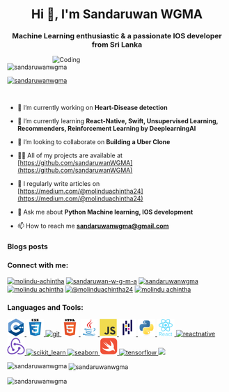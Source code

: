 <h1 align="center">Hi 👋, I'm Sandaruwan WGMA</h1>
<h3 align="center">Machine Learning enthusiastic & a passionate IOS developer from Sri Lanka</h3>

<img align="right" alt="Coding" width="400" src="https://cdn.dribbble.com/users/1162077/screenshots/3848914/programmer.gif">

<p align="left"> <img src="https://komarev.com/ghpvc/?username=sandaruwanwgma&label=Profile%20views&color=0e75b6&style=flat" alt="sandaruwanwgma" /> </p>

<p align="left"> <a href="https://github.com/ryo-ma/github-profile-trophy"><img src="https://github-profile-trophy.vercel.app/?username=sandaruwanwgma" alt="sandaruwanwgma" /></a> </p>

<p align="left"> <a href="https://twitter.com/" target="blank"><img src="https://img.shields.io/twitter/follow/?logo=twitter&style=for-the-badge" alt="" /></a> </p>

- 🔭 I’m currently working on **Heart-Disease detection**

- 🌱 I’m currently learning **React-Native, Swift, Unsupervised Learning, Recommenders, Reinforcement Learning by DeeplearningAI**

- 👯 I’m looking to collaborate on **Building a Uber Clone**

- 👨‍💻 All of my projects are available at [https://github.com/sandaruwanWGMA](https://github.com/sandaruwanWGMA)

- 📝 I regularly write articles on [https://medium.com/@molinduachintha24](https://medium.com/@molinduachintha24)

- 💬 Ask me about **Python Machine learning, IOS development**

- 📫 How to reach me **sandaruwanwgma@gmail.com**

### Blogs posts
<!-- BLOG-POST-LIST:START -->
<!-- BLOG-POST-LIST:END -->

<h3 align="left">Connect with me:</h3>
<p align="left">
<a href="https://linkedin.com/in/molindu-achintha" target="blank"><img align="center" src="https://raw.githubusercontent.com/rahuldkjain/github-profile-readme-generator/master/src/images/icons/Social/linked-in-alt.svg" alt="molindu-achintha" height="30" width="40" /></a>
<a href="https://stackoverflow.com/users/sandaruwan-w-g-m-a" target="blank"><img align="center" src="https://raw.githubusercontent.com/rahuldkjain/github-profile-readme-generator/master/src/images/icons/Social/stack-overflow.svg" alt="sandaruwan-w-g-m-a" height="30" width="40" /></a>
<a href="https://kaggle.com/sandaruwanwgma" target="blank"><img align="center" src="https://raw.githubusercontent.com/rahuldkjain/github-profile-readme-generator/master/src/images/icons/Social/kaggle.svg" alt="sandaruwanwgma" height="30" width="40" /></a>
<a href="https://fb.com/molindu achintha" target="blank"><img align="center" src="https://raw.githubusercontent.com/rahuldkjain/github-profile-readme-generator/master/src/images/icons/Social/facebook.svg" alt="molindu achintha" height="30" width="40" /></a>
<a href="https://medium.com/@molinduachintha24" target="blank"><img align="center" src="https://raw.githubusercontent.com/rahuldkjain/github-profile-readme-generator/master/src/images/icons/Social/medium.svg" alt="@molinduachintha24" height="30" width="40" /></a>
<a href="https://www.hackerrank.com/molindu achintha" target="blank"><img align="center" src="https://raw.githubusercontent.com/rahuldkjain/github-profile-readme-generator/master/src/images/icons/Social/hackerrank.svg" alt="molindu achintha" height="30" width="40" /></a>
</p>

<h3 align="left">Languages and Tools:</h3>
<p align="left"> <a href="https://www.w3schools.com/cpp/" target="_blank" rel="noreferrer"> <img src="https://raw.githubusercontent.com/devicons/devicon/master/icons/cplusplus/cplusplus-original.svg" alt="cplusplus" width="40" height="40"/> </a> <a href="https://www.w3schools.com/css/" target="_blank" rel="noreferrer"> <img src="https://raw.githubusercontent.com/devicons/devicon/master/icons/css3/css3-original-wordmark.svg" alt="css3" width="40" height="40"/> </a> <a href="https://git-scm.com/" target="_blank" rel="noreferrer"> <img src="https://www.vectorlogo.zone/logos/git-scm/git-scm-icon.svg" alt="git" width="40" height="40"/> </a> <a href="https://www.w3.org/html/" target="_blank" rel="noreferrer"> <img src="https://raw.githubusercontent.com/devicons/devicon/master/icons/html5/html5-original-wordmark.svg" alt="html5" width="40" height="40"/> </a> <a href="https://www.java.com" target="_blank" rel="noreferrer"> <img src="https://raw.githubusercontent.com/devicons/devicon/master/icons/java/java-original.svg" alt="java" width="40" height="40"/> </a> <a href="https://developer.mozilla.org/en-US/docs/Web/JavaScript" target="_blank" rel="noreferrer"> <img src="https://raw.githubusercontent.com/devicons/devicon/master/icons/javascript/javascript-original.svg" alt="javascript" width="40" height="40"/> </a> <a href="https://pandas.pydata.org/" target="_blank" rel="noreferrer"> <img src="https://raw.githubusercontent.com/devicons/devicon/2ae2a900d2f041da66e950e4d48052658d850630/icons/pandas/pandas-original.svg" alt="pandas" width="40" height="40"/> </a> <a href="https://www.python.org" target="_blank" rel="noreferrer"> <img src="https://raw.githubusercontent.com/devicons/devicon/master/icons/python/python-original.svg" alt="python" width="40" height="40"/> </a> <a href="https://reactjs.org/" target="_blank" rel="noreferrer"> <img src="https://raw.githubusercontent.com/devicons/devicon/master/icons/react/react-original-wordmark.svg" alt="react" width="40" height="40"/> </a> <a href="https://reactnative.dev/" target="_blank" rel="noreferrer"> <img src="https://reactnative.dev/img/header_logo.svg" alt="reactnative" width="40" height="40"/> </a> <a href="https://redux.js.org" target="_blank" rel="noreferrer"> <img src="https://raw.githubusercontent.com/devicons/devicon/master/icons/redux/redux-original.svg" alt="redux" width="40" height="40"/> </a> <a href="https://scikit-learn.org/" target="_blank" rel="noreferrer"> <img src="https://upload.wikimedia.org/wikipedia/commons/0/05/Scikit_learn_logo_small.svg" alt="scikit_learn" width="40" height="40"/> </a> <a href="https://seaborn.pydata.org/" target="_blank" rel="noreferrer"> <img src="https://seaborn.pydata.org/_images/logo-mark-lightbg.svg" alt="seaborn" width="40" height="40"/> </a> <a href="https://developer.apple.com/swift/" target="_blank" rel="noreferrer"> <img src="https://raw.githubusercontent.com/devicons/devicon/master/icons/swift/swift-original.svg" alt="swift" width="40" height="40"/> </a> <a href="https://www.tensorflow.org" target="_blank" rel="noreferrer"> <img src="https://www.vectorlogo.zone/logos/tensorflow/tensorflow-icon.svg" alt="tensorflow" width="40" height="40"/> <a href="https://flutter.dev/?gclid=Cj0KCQjw9MCnBhCYARIsAB1WQVUATHU6VzvzJSpbLeg1KSWzGlVJ-JEQ3OHui6D6wzr2AEwJNUo-R7waAhKLEALw_wcB&gclsrc=aw.ds" target="_blank" rel="flutter"><img src="[https://w7.pngwing.com/pngs/57/178/png-transparent-flutter-logos-brands-icon-thumbnail.png](https://pixlok.com/wp-content/uploads/2021/05/flutter-logo-768x768.jpg)"/></a> </p>

<p><img align="left" src="https://github-readme-stats.vercel.app/api/top-langs?username=sandaruwanwgma&show_icons=true&locale=en&layout=compact" alt="sandaruwanwgma" /></p>

<p>&nbsp;<img align="center" src="https://github-readme-stats.vercel.app/api?username=sandaruwanwgma&show_icons=true&locale=en" alt="sandaruwanwgma" /></p>

<p><img align="center" src="https://github-readme-streak-stats.herokuapp.com/?user=sandaruwanwgma&" alt="sandaruwanwgma" /></p>
